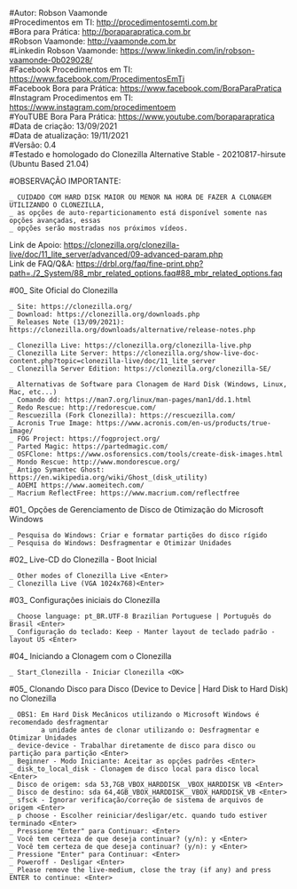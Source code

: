 #Autor: Robson Vaamonde<br>
#Procedimentos em TI: http://procedimentosemti.com.br<br>
#Bora para Prática: http://boraparapratica.com.br<br>
#Robson Vaamonde: http://vaamonde.com.br<br>
#Linkedin Robson Vaamonde: https://www.linkedin.com/in/robson-vaamonde-0b029028/<br>
#Facebook Procedimentos em TI: https://www.facebook.com/ProcedimentosEmTi<br>
#Facebook Bora para Prática: https://www.facebook.com/BoraParaPratica<br>
#Instagram Procedimentos em TI: https://www.instagram.com/procedimentoem<br>
#YouTUBE Bora Para Prática: https://www.youtube.com/boraparapratica<br>
#Data de criação: 13/09/2021<br>
#Data de atualização: 19/11/2021<br>
#Versão: 0.4<br>
#Testado e homologado do Clonezilla Alternative Stable - 20210817-hirsute (Ubuntu Based 21.04)

#OBSERVAÇÃO IMPORTANTE:

	_ CUIDADO COM HARD DISK MAIOR OU MENOR NA HORA DE FAZER A CLONAGEM UTILIZANDO O CLONEZILLA, 
	_ as opções de auto-reparticionamento está disponível somente nas opções avançadas, essas 
	_ opções serão mostradas nos próximos vídeos.

Link de Apoio: https://clonezilla.org/clonezilla-live/doc/11_lite_server/advanced/09-advanced-param.php<br>
Link de FAQ/Q&A: https://drbl.org/faq/fine-print.php?path=./2_System/88_mbr_related_options.faq#88_mbr_related_options.faq

#00_ Site Oficial do Clonezilla<br>
	
	_ Site: https://clonezilla.org/
	_ Download: https://clonezilla.org/downloads.php
	_ Releases Note (13/09/2021): https://clonezilla.org/downloads/alternative/release-notes.php

	_ Clonezilla Live: https://clonezilla.org/clonezilla-live.php
	_ Clonezilla Lite Server: https://clonezilla.org/show-live-doc-content.php?topic=clonezilla-live/doc/11_lite_server
	_ Clonezilla Server Edition: https://clonezilla.org/clonezilla-SE/

	_ Alternativas de Software para Clonagem de Hard Disk (Windows, Linux, Mac, etc...)
	_ Comando dd: https://man7.org/linux/man-pages/man1/dd.1.html
	_ Redo Rescue: http://redorescue.com/
	_ Rescuezilla (Fork Clonezilla): https://rescuezilla.com/
	_ Acronis True Image: https://www.acronis.com/en-us/products/true-image/
	_ FOG Project: https://fogproject.org/
	_ Parted Magic: https://partedmagic.com/
	_ OSFClone: https://www.osforensics.com/tools/create-disk-images.html
	_ Mondo Rescue: http://www.mondorescue.org/
	_ Antigo Symantec Ghost: https://en.wikipedia.org/wiki/Ghost_(disk_utility)
	_ AOEMI https://www.aomeitech.com/
	_ Macrium ReflectFree: https://www.macrium.com/reflectfree

#01_ Opções de Gerenciamento de Disco de Otimização do Microsoft Windows

	_ Pesquisa do Windows: Criar e formatar partições do disco rígido
	_ Pesquisa do Windows: Desfragmentar e Otimizar Unidades

#02_ Live-CD do Clonezilla - Boot Inicial<br>
	
	_ Other modes of Clonezilla Live <Enter>
	_ Clonezilla Live (VGA 1024x768)<Enter>

#03_ Configurações iniciais do Clonezilla<br>
	
	_ Choose language: pt_BR.UTF-8 Brazilian Portuguese | Português do Brasil <Enter>
	_ Configuração do teclado: Keep - Manter layout de teclado padrão - layout US <Enter>

#04_ Iniciando a Clonagem com o Clonezilla<br>
	
	_ Start_Clonezilla - Iniciar Clonezilla <OK>

#05_ Clonando Disco para Disco (Device to Device | Hard Disk to Hard Disk) no Clonezilla<br>
	
	_ OBS1: Em Hard Disk Mecânicos utilizando o Microsoft Windows é recomendado desfragmentar
	        a unidade antes de clonar utilizando o: Desfragmentar e Otimizar Unidades
	_ device-device - Trabalhar diretamente de disco para disco ou partição para partição <Enter>
	_ Beginner - Modo Iniciante: Aceitar as opções padrões <Enter>
	_ disk_to_local_disk - Clonagem de disco local para disco local <Enter>
	_ Disco de origem: sda 53,7GB_VBOX_HARDDISK__VBOX_HARDDISK_VB <Enter>
	_ Disco de destino: sda 64,4GB_VBOX_HARDDISK__VBOX_HARDDISK_VB <Enter>
	_ sfsck - Ignorar verificação/correção de sistema de arquivos de origem <Enter>
	_ p choose - Escolher reiniciar/desligar/etc. quando tudo estiver terminado <Enter>
	_ Pressione "Enter" para Continuar: <Enter>
	_ Você tem certeza de que deseja continuar? (y/n): y <Enter>
	_ Você tem certeza de que deseja continuar? (y/n): y <Enter>
	_ Pressione "Enter" para Continuar: <Enter>
	_ Poweroff - Desligar <Enter>
	_ Please remove the live-medium, close the tray (if any) and press ENTER to continue: <Enter>